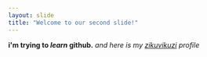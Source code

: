 ```yaml
---
layout: slide
title: "Welcome to our second slide!"
---
```

__i'm trying to *learn* github.__ *and here is my [zikuvikuzi](https://zqwqz.org/profil/aykq) profile*
